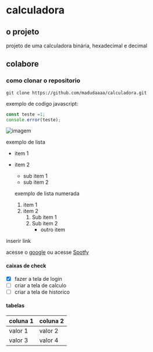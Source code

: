 # calculadora

## o projeto
projeto de uma calculadora binária, hexadecimal e decimal

## colabore

### como clonar o repositorio

```
git clone https://github.com/madudaaaa/calculadora.git
```
exemplo de codigo javascript:

```js
const teste =1;
console.error(teste);
```

![imagem](https://miracomosehace.com/wp-content/uploads/2020/07/icono-de-github.jpg)

exemplo de lista
- item 1 
- item 2 
  - sub item 1 
  - sub item 2

  exemplo de lista numerada
  1. item 1 
  2. item 2 
     1. Sub item 1 
     2. Sub item 2
        - outro item

 inserir link

 acesse o [google](https://google.com)
 ou acesse [Spotfy](https://spotfy.com)

 #### caixas de check

 - [x] fazer a tela de login
 - [ ] criar a tela de calculo
 - [ ] criar a tela de historico

#### tabelas

| coluna 1 | coluna 2|
|----------|---------|
| valor 1  | valor 2 |
| valor 3  | valor 4 |